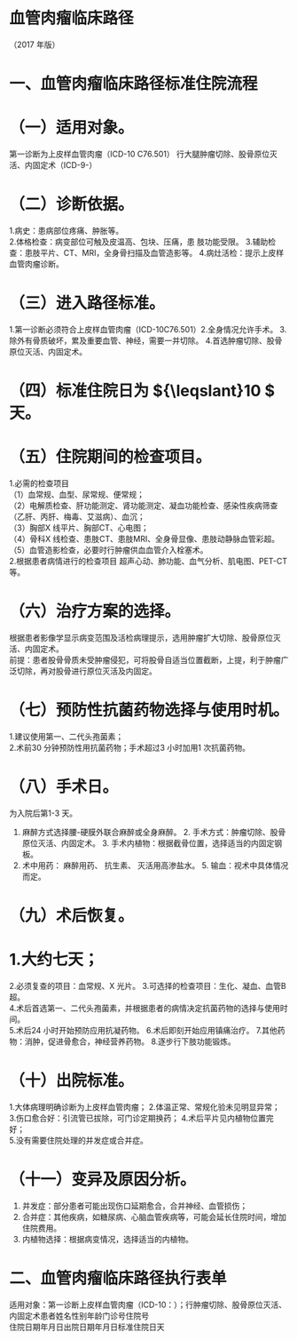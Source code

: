 # 血管肉瘤临床路径  
（2017 年版）  
# 一、血管肉瘤临床路径标准住院流程  
# （一）适用对象。  
第一诊断为上皮样血管肉瘤（ICD-10 C76.501） 行大腿肿瘤切除、股骨原位灭活、内固定术（ICD-9-）  
# （二）诊断依据。  
1.病史：患病部位疼痛、肿胀等。  
2.体格检查：病变部位可触及皮温高、包块、压痛，患 肢功能受限。 3.辅助检查：患肢平片、CT、MRI，全身骨扫描及血管造影等。 4.病灶活检：提示上皮样血管肉瘤诊断。  
# （三）进入路径标准。  
1.第一诊断必须符合上皮样血管肉瘤（ICD-10C76.501）2.全身情况允许手术。 3.除外有骨质破坏，累及重要血管、神经，需要一并切除。 4.首选肿瘤切除、股骨原位灭活、内固定术。  
# （四）标准住院日为 ${\leqslant}10 $ 天。  
# （五）住院期间的检查项目。  
1.必需的检查项目  
（1）血常规、血型、尿常规、便常规；  
（2）电解质检查、肝功能测定、肾功能测定、凝血功能检查、感染性疾病筛查（乙肝、丙肝、梅毒、艾滋病）、血沉；  
（3）胸部X 线平片、胸部CT、心电图；  
（4）骨科X 线检查、患肢CT、患肢MRI、全身骨显像、患肢动静脉血管彩超。  
（5）血管造影检查，必要时行肿瘤供血血管介入栓塞术。  
2.根据患者病情进行的检查项目 超声心动、肺功能、血气分析、肌电图、PET-CT 等。  
# （六）治疗方案的选择。  
根据患者影像学显示病变范围及活检病理提示，选用肿瘤扩大切除、股骨原位灭活、内固定术。  
前提：患者股骨骨质未受肿瘤侵犯，可将股骨自适当位置截断，上提，利于肿瘤广泛切除，再对股骨进行原位灭活及内固定。  
# （七）预防性抗菌药物选择与使用时机。  
1.建议使用第一、二代头孢菌素；  
2.术前30 分钟预防性用抗菌药物；手术超过3 小时加用1 次抗菌药物。  
# （八）手术日。  
为入院后第1-3 天。  
1.   麻醉方式选择腰-硬膜外联合麻醉或全身麻醉。  2. 手术方式：肿瘤切除、股骨原位灭活、内固定术。 3. 手术内植物：根据截骨位置，选择适当的内固定钢板。  
4.   术中用药： 麻醉用药、 抗生素、 灭活用高渗盐水。  5. 输血：视术中具体情况而定。  
# （九）术后恢复。  
# 1.大约七天；  
2.必须复查的项目：血常规、X 光片。 3.可选择的检查项目：生化、凝血、血管B 超。  
4.术后首选第一、二代头孢菌素，并根据患者的病情决定抗菌药物的选择与使用时间。  
5.术后24 小时开始预防应用抗凝药物。 6.术后即刻开始应用镇痛治疗。 7.其他药物：消肿，促进骨愈合，神经营养药物。 8.逐步行下肢功能锻炼。  
# （十）出院标准。  
1.大体病理明确诊断为上皮样血管肉瘤； 2.体温正常、常规化验未见明显异常； 3.伤口愈合好：引流管已拔除，可门诊定期换药； 4.术后平片见内植物位置完好；  
5.没有需要住院处理的并发症或合并症。  
# （十一）变异及原因分析。  
1. 并发症：部分患者可能出现伤口延期愈合，合并神经、血管损伤；  
2. 合并症：其他疾病，如糖尿病、心脑血管疾病等，可能会延长住院时间，增加住院费用。  
3. 内植物选择：根据病变情况，选择适当的内植物。  
# 二、血管肉瘤临床路径执行表单  
适用对象：第一诊断上皮样血管肉瘤（ICD-10：）；行肿瘤切除、股骨原位灭活、内固定术患者姓名性别年龄门诊号住院号  
住院日期年月日出院日期年月日标准住院日天  
